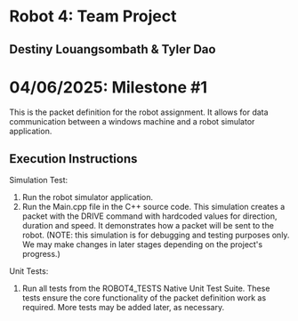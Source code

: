 # Robot 4: Team Project 
## Destiny Louangsombath & Tyler Dao 

# 04/06/2025: Milestone #1

This is the packet definition for the robot assignment. It allows for data communication between a windows machine and a robot simulator application. 

## Execution Instructions

Simulation Test:
1) Run the robot simulator application. 
2) Run the Main.cpp file in the C++ source code. 
This simulation creates a packet with the DRIVE command with hardcoded values for direction, duration and speed. It demonstrates how a packet will be sent to the robot. (NOTE: this simulation is for debugging and testing purposes only. We may make changes in later stages depending on the project's progress.)

Unit Tests: 
1) Run all tests from the ROBOT4_TESTS Native Unit Test Suite. 
These tests ensure the core functionality of the packet definition work as required. More tests may be added later, as necessary. 

